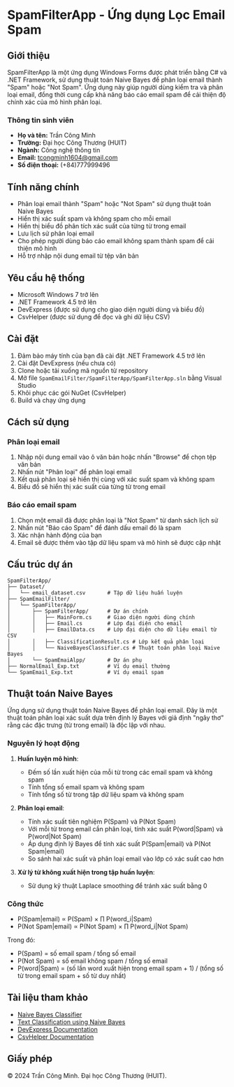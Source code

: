 # SpamFilterApp - Ứng dụng Lọc Email Spam

## Giới thiệu

SpamFilterApp là một ứng dụng Windows Forms được phát triển bằng C# và .NET Framework, sử dụng thuật toán Naive Bayes để phân loại email thành "Spam" hoặc "Not Spam". Ứng dụng này giúp người dùng kiểm tra và phân loại email, đồng thời cung cấp khả năng báo cáo email spam để cải thiện độ chính xác của mô hình phân loại.

### Thông tin sinh viên

- **Họ và tên:** Trần Công Minh
- **Trường:** Đại học Công Thương (HUIT)
- **Ngành:** Công nghệ thông tin
- **Email:** tcongminh1604@gmail.com
- **Số điện thoại:** (+84)777999496

## Tính năng chính

- Phân loại email thành "Spam" hoặc "Not Spam" sử dụng thuật toán Naive Bayes
- Hiển thị xác suất spam và không spam cho mỗi email
- Hiển thị biểu đồ phân tích xác suất của từng từ trong email
- Lưu lịch sử phân loại email
- Cho phép người dùng báo cáo email không spam thành spam để cải thiện mô hình
- Hỗ trợ nhập nội dung email từ tệp văn bản

## Yêu cầu hệ thống

- Microsoft Windows 7 trở lên
- .NET Framework 4.5 trở lên
- DevExpress (được sử dụng cho giao diện người dùng và biểu đồ)
- CsvHelper (được sử dụng để đọc và ghi dữ liệu CSV)

## Cài đặt

1. Đảm bảo máy tính của bạn đã cài đặt .NET Framework 4.5 trở lên
2. Cài đặt DevExpress (nếu chưa có)
3. Clone hoặc tải xuống mã nguồn từ repository
4. Mở file `SpamEmailFilter/SpamFilterApp/SpamFilterApp.sln` bằng Visual Studio
5. Khôi phục các gói NuGet (CsvHelper)
6. Build và chạy ứng dụng

## Cách sử dụng

### Phân loại email

1. Nhập nội dung email vào ô văn bản hoặc nhấn "Browse" để chọn tệp văn bản
2. Nhấn nút "Phân loại" để phân loại email
3. Kết quả phân loại sẽ hiển thị cùng với xác suất spam và không spam
4. Biểu đồ sẽ hiển thị xác suất của từng từ trong email

### Báo cáo email spam

1. Chọn một email đã được phân loại là "Not Spam" từ danh sách lịch sử
2. Nhấn nút "Báo cáo Spam" để đánh dấu email đó là spam
3. Xác nhận hành động của bạn
4. Email sẽ được thêm vào tập dữ liệu spam và mô hình sẽ được cập nhật

## Cấu trúc dự án

```
SpamFilterApp/
├── Dataset/
│   └── email_dataset.csv       # Tập dữ liệu huấn luyện
├── SpamEmailFilter/
│   └── SpamFilterApp/
│       ├── SpamFilterApp/      # Dự án chính
│       │   ├── MainForm.cs     # Giao diện người dùng chính
│       │   ├── Email.cs        # Lớp đại diện cho email
│       │   ├── EmailData.cs    # Lớp đại diện cho dữ liệu email từ CSV
│       │   ├── ClassificationResult.cs # Lớp kết quả phân loại
│       │   └── NaiveBayesClassifier.cs # Thuật toán phân loại Naive Bayes
│       └── SpamEmaiAlpp/       # Dự án phụ
├── NormalEmail_Exp.txt         # Ví dụ email thường
└── SpamEmail_Exp.txt           # Ví dụ email spam
```

## Thuật toán Naive Bayes

Ứng dụng sử dụng thuật toán Naive Bayes để phân loại email. Đây là một thuật toán phân loại xác suất dựa trên định lý Bayes với giả định "ngây thơ" rằng các đặc trưng (từ trong email) là độc lập với nhau.

### Nguyên lý hoạt động

1. **Huấn luyện mô hình**:

   - Đếm số lần xuất hiện của mỗi từ trong các email spam và không spam
   - Tính tổng số email spam và không spam
   - Tính tổng số từ trong tập dữ liệu spam và không spam

2. **Phân loại email**:

   - Tính xác suất tiên nghiệm P(Spam) và P(Not Spam)
   - Với mỗi từ trong email cần phân loại, tính xác suất P(word|Spam) và P(word|Not Spam)
   - Áp dụng định lý Bayes để tính xác suất P(Spam|email) và P(Not Spam|email)
   - So sánh hai xác suất và phân loại email vào lớp có xác suất cao hơn

3. **Xử lý từ không xuất hiện trong tập huấn luyện**:
   - Sử dụng kỹ thuật Laplace smoothing để tránh xác suất bằng 0

### Công thức

- P(Spam|email) ∝ P(Spam) × ∏ P(word_i|Spam)
- P(Not Spam|email) ∝ P(Not Spam) × ∏ P(word_i|Not Spam)

Trong đó:

- P(Spam) = số email spam / tổng số email
- P(Not Spam) = số email không spam / tổng số email
- P(word|Spam) = (số lần word xuất hiện trong email spam + 1) / (tổng số từ trong email spam + số từ duy nhất)

## Tài liệu tham khảo

- [Naive Bayes Classifier](https://en.wikipedia.org/wiki/Naive_Bayes_classifier)
- [Text Classification using Naive Bayes](https://towardsdatascience.com/text-classification-using-naive-bayes-theory-a-working-example-2ef4b7eb7d5a)
- [DevExpress Documentation](https://docs.devexpress.com/)
- [CsvHelper Documentation](https://joshclose.github.io/CsvHelper/)

## Giấy phép

© 2024 Trần Công Minh. Đại học Công Thương (HUIT).
